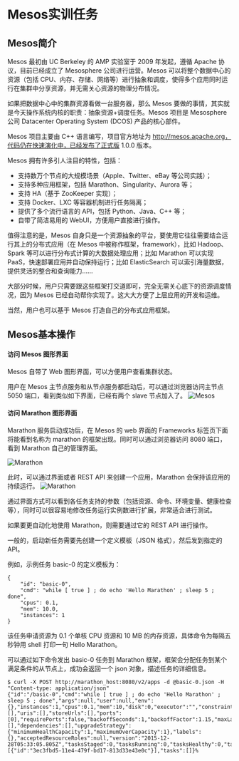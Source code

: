 # Mesos实训任务

## Mesos简介
Mesos 最初由 UC Berkeley 的 AMP 实验室于 2009 年发起，遵循 Apache 协议，目前已经成立了 Mesosphere 公司进行运营。Mesos 可以将整个数据中心的资源（包括 CPU、内存、存储、网络等）进行抽象和调度，使得多个应用同时运行在集群中分享资源，并无需关心资源的物理分布情况。

如果把数据中心中的集群资源看做一台服务器，那么 Mesos 要做的事情，其实就是今天操作系统内核的职责：抽象资源+调度任务。Mesos 项目是 Mesosphere 公司 Datacenter Operating System (DCOS) 产品的核心部件。

Mesos 项目主要由 C++ 语言编写，项目官方地址为 http://mesos.apache.org，代码仍在快速演化中，已经发布了正式版 1.0.0 版本。

Mesos 拥有许多引人注目的特性，包括：
- 支持数万个节点的大规模场景（Apple、Twitter、eBay 等公司实践）；
- 支持多种应用框架，包括 Marathon、Singularity、Aurora 等；
- 支持 HA（基于 ZooKeeper 实现）；
- 支持 Docker、LXC 等容器机制进行任务隔离；
- 提供了多个流行语言的 API，包括 Python、Java、C++ 等；
- 自带了简洁易用的 WebUI，方便用户直接进行操作。

值得注意的是，Mesos 自身只是一个资源抽象的平台，要使用它往往需要结合运行其上的分布式应用（在 Mesos 中被称作框架，framework），比如 Hadoop、Spark 等可以进行分布式计算的大数据处理应用；比如 Marathon 可以实现 PaaS，快速部署应用并自动保持运行；比如 ElasticSearch 可以索引海量数据，提供灵活的整合和查询能力……

大部分时候，用户只需要跟这些框架打交道即可，完全无需关心底下的资源调度情况，因为 Mesos 已经自动帮你实现了。这大大方便了上层应用的开发和运维。

当然，用户也可以基于 Mesos 打造自己的分布式应用框架。

## Mesos基本操作

#### 访问 Mesos 图形界面
Mesos 自带了 Web 图形界面，可以方便用户查看集群状态。

用户在 Mesos 主节点服务和从节点服务都启动后，可以通过浏览器访问主节点 5050 端口，看到类似如下界面，已经有两个 slave 节点加入了。
![Mesos](https://upload-images.jianshu.io/upload_images/6252440-1438d0560cea5569.png?imageMogr2/auto-orient/strip%7CimageView2/2/w/1240)


#### 访问 Marathon 图形界面
Marathon 服务启动成功后，在 Mesos 的 web 界面的 Frameworks 标签页下面将能看到名称为 marathon 的框架出现。同时可以通过浏览器访问 8080 端口，看到 Marathon 自己的管理界面。

![Marathon](https://upload-images.jianshu.io/upload_images/6252440-659f2dd1c8e0a539.png?imageMogr2/auto-orient/strip%7CimageView2/2/w/1240)


此时，可以通过界面或者 REST API 来创建一个应用，Marathon 会保持该应用的持续运行。
![Marathon](https://upload-images.jianshu.io/upload_images/6252440-7621de45353aa0bb.png?imageMogr2/auto-orient/strip%7CimageView2/2/w/1240)

通过界面方式可以看到各任务支持的参数（包括资源、命令、环境变量、健康检查等），同时可以很容易地修改任务运行实例数进行扩展，非常适合进行测试。

如果要更自动化地使用 Marathon，则需要通过它的 REST API 进行操作。

一般的，启动新任务需要先创建一个定义模板（JSON 格式），然后发到指定的 API。

例如，示例任务 basic-0 的定义模板为：

```
{
    "id": "basic-0",
    "cmd": "while [ true ] ; do echo 'Hello Marathon' ; sleep 5 ; done",
    "cpus": 0.1,
    "mem": 10.0,
    "instances": 1
}
```

该任务申请资源为 0.1 个单核 CPU 资源和 10 MB 的内存资源，具体命令为每隔五秒钟用 shell 打印一句 Hello Marathon。

可以通过如下命令发出 basic-0 任务到 Marathon 框架，框架会分配任务到某个满足条件的从节点上，成功会返回一个 json 对象，描述任务的详细信息。

```
$ curl -X POST http://marathon_host:8080/v2/apps -d @basic-0.json -H "Content-type: application/json"
{"id":"/basic-0","cmd":"while [ true ] ; do echo 'Hello Marathon' ; sleep 5 ; done","args":null,"user":null,"env":{},"instances":1,"cpus":0.1,"mem":10,"disk":0,"executor":"","constraints":[],"uris":[],"storeUrls":[],"ports":[0],"requirePorts":false,"backoffSeconds":1,"backoffFactor":1.15,"maxLaunchDelaySeconds":3600,"container":null,"healthChecks":[],"dependencies":[],"upgradeStrategy":{"minimumHealthCapacity":1,"maximumOverCapacity":1},"labels":{},"acceptedResourceRoles":null,"version":"2015-12-28T05:33:05.805Z","tasksStaged":0,"tasksRunning":0,"tasksHealthy":0,"tasksUnhealthy":0,"deployments":[{"id":"3ec3fbd5-11e4-479f-bd17-813d33e43e0c"}],"tasks":[]}%
```